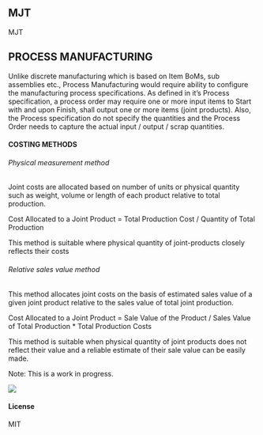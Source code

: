 ## MJT

MJT

## PROCESS MANUFACTURING

Unlike discrete manufacturing which is based on Item BoMs, sub assemblies etc., Process Manufacturing
would require ability to configure the manufacturing process specifications. As defined in it’s Process
specification, a process order may require one or more input items to Start with and upon Finish, shall
output one or more items (joint products). Also, the Process specification do not specify the quantities
and the Process Order needs to capture the actual input / output / scrap quantities.


#### COSTING METHODS
###### Physical measurement method
Joint costs are allocated based on number of units or physical quantity such as weight, volume or length
of each product relative to total production.

Cost Allocated to a Joint Product = Total Production Cost / Quantity of Total Production

This method is suitable where physical quantity of joint-products closely reflects their costs

###### Relative sales value method
This method allocates joint costs on the basis of estimated sales value of a given joint product relative to
the sales value of total joint production.

Cost Allocated to a Joint Product = Sale Value of the Product / Sales Value of Total Production *  Total Production Costs

This method is suitable when physical quantity of joint products does not reflect their value and a reliable
estimate of their sale value can be easily made.

Note: This is a work in progress.

<img src="mjt/public/images/mjt.gif">

#### License

MIT

